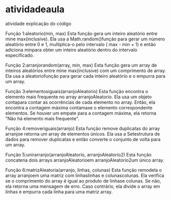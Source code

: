 # atividadeaula
atividade explicação do código

Função 1:aleatorio(min, max) Esta função gera um inteiro aleatório entre mine max(inclusive). Ela usa a Math.random()função para gerar um número aleatório entre 0 e 1, multiplica-o pelo intervalo ( max - min + 1) e então adiciona minpara obter um inteiro aleatório dentro do intervalo especificado.

Função 2:arranjorandom(array, min, max) Esta função gera um array de inteiros aleatórios entre mine max(inclusive) com um comprimento de array. Ela usa a aleatoriofunção para gerar cada inteiro aleatório e o empurra para um array.

Função 3:elementosiguais(arranjoAleatorio) Esta função encontra o elemento mais frequente no array arranjoAleatorio. Ela usa um objeto contapara contar as ocorrências de cada elemento no array. Então, ela encontra a contagem máxima contamaxe o elemento correspondente elementos. Se houver um empate para a contagem máxima, ela retorna "Não há elemento mais frequente".

Função 4:removeriguais(arranjo) Esta função remove duplicatas do array arranjoe retorna um array de elementos únicos. Ela usa a Setestrutura de dados para remover duplicatas e então converte o conjunto de volta para um array.

Função 5:unirarranjo(arranjoAleatorio, arranjoAleatorio2) Esta função concatena dois arrays arranjoAleatorioem arranjoAleatorio2um único array.

Função 6:matrizAleatoria(arranjo, linhas, colunas) Esta função remodela o array arranjoem uma matriz com linhaslinhas e colunascolunas. Ela verifica se o comprimento do array é igual ao produto de linhase colunas. Se não, ela retorna uma mensagem de erro. Caso contrário, ela divide o array em linhas e empurra cada linha para uma matriz array.
